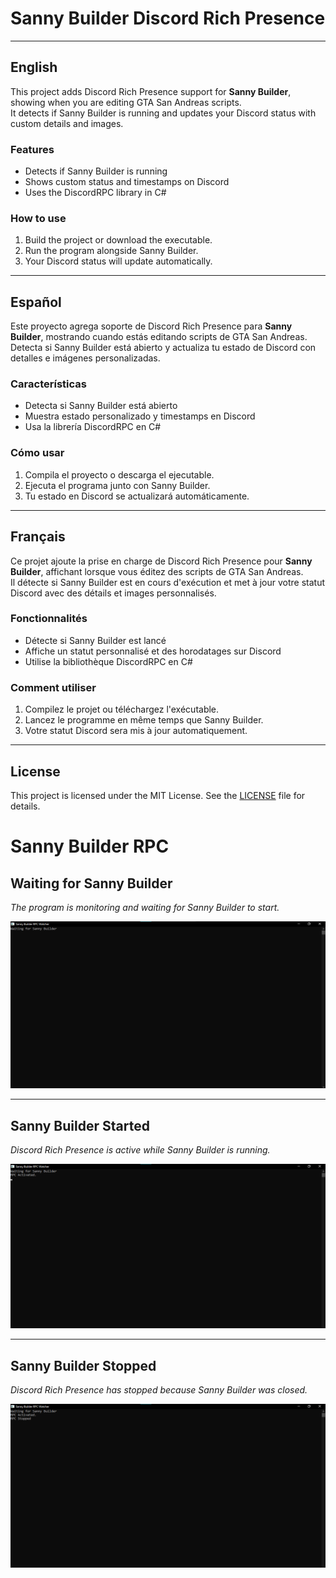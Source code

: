 # Sanny Builder Discord Rich Presence

---

## English

This project adds Discord Rich Presence support for **Sanny Builder**, showing when you are editing GTA San Andreas scripts.  
It detects if Sanny Builder is running and updates your Discord status with custom details and images.

### Features
- Detects if Sanny Builder is running
- Shows custom status and timestamps on Discord
- Uses the DiscordRPC library in C#

### How to use
1. Build the project or download the executable.
2. Run the program alongside Sanny Builder.
3. Your Discord status will update automatically.

---

## Español

Este proyecto agrega soporte de Discord Rich Presence para **Sanny Builder**, mostrando cuando estás editando scripts de GTA San Andreas.  
Detecta si Sanny Builder está abierto y actualiza tu estado de Discord con detalles e imágenes personalizadas.

### Características
- Detecta si Sanny Builder está abierto
- Muestra estado personalizado y timestamps en Discord
- Usa la librería DiscordRPC en C#

### Cómo usar
1. Compila el proyecto o descarga el ejecutable.
2. Ejecuta el programa junto con Sanny Builder.
3. Tu estado en Discord se actualizará automáticamente.

---

## Français

Ce projet ajoute la prise en charge de Discord Rich Presence pour **Sanny Builder**, affichant lorsque vous éditez des scripts de GTA San Andreas.  
Il détecte si Sanny Builder est en cours d'exécution et met à jour votre statut Discord avec des détails et images personnalisés.

### Fonctionnalités
- Détecte si Sanny Builder est lancé
- Affiche un statut personnalisé et des horodatages sur Discord
- Utilise la bibliothèque DiscordRPC en C#

### Comment utiliser
1. Compilez le projet ou téléchargez l'exécutable.
2. Lancez le programme en même temps que Sanny Builder.
3. Votre statut Discord sera mis à jour automatiquement.

---

## License

This project is licensed under the MIT License. See the [LICENSE](LICENSE) file for details.


# Sanny Builder RPC

## Waiting for Sanny Builder  
_The program is monitoring and waiting for Sanny Builder to start._

![Waiting for Sanny Builder](ImagesREFS/Waiting.png)

---

## Sanny Builder Started  
_Discord Rich Presence is active while Sanny Builder is running._

![Sanny Builder Started](ImagesREFS/Started.png)

---

## Sanny Builder Stopped  
_Discord Rich Presence has stopped because Sanny Builder was closed._

![Sanny Builder Stopped](ImagesREFS/Stopped.png)
